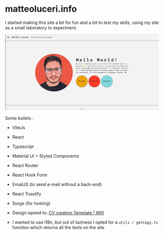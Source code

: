 # matteoluceri.info

I started making this site a bit for fun and a bit to test my skills, using my site as a small laboratory to experiment.

![screenshot](public/images/matteoluceri.info.png)

Some bullets :

- VIteJs

- React

- Typescript

- Material UI + Styled Components

- React Router

- React Hook Form

- EmailJS (to send e-mail without a back-end)

- React Toastify

- Surge (for hosting)

- Design ispired to: [CV creativo Template | WIX](https://it.wix.com/website-template/view/html/2846?originUrl=https%3A%2F%2Fit.wix.com%2Fwebsite%2Ftemplates%2Fhtml%2Fportfolio-cv&tpClick=view_button&esi=7f15195a-0540-42af-889b-aa3324d7b44e)

- I wanted to use i18n, but out of laziness I opted for a `utils / getCopy.ts` function which returns all the texts on the site

